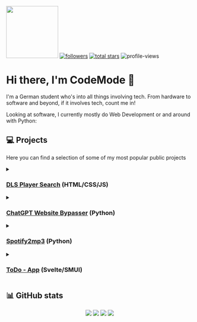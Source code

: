 
<p align="left">
      <a href="https://www.buymeacoffee.com/codemodeyt"><img src="https://img.buymeacoffee.com/button-api/?text=Buy me a coffee!&emoji=&slug=codemodeyt&button_colour=5F7FFF&font_colour=ffffff&font_family=Arial&outline_colour=000000&coffee_colour=FFDD00" width="140em"/></a>
      <a href="https://github.com/CodeModeYT?tab=followers">
         <img alt="followers" title="Follow me on GitHub" src="https://custom-icon-badges.demolab.com/github/followers/CodeModeYT?color=236ad3&labelColor=1155ba&style=for-the-badge&logo=person-add&label=Followers&logoColor=white"/></a>
      <a href="https://github.com/CodeModeYT?tab=repositories&sort=stargazers">
         <img alt="total stars" title="Total stars on GitHub" src="https://custom-icon-badges.demolab.com/github/stars/CodeModeYT?color=55960c&style=for-the-badge&labelColor=488207&logo=star"/></a>
         <img alt="profile-views" title="Profile Views" src="https://komarev.com/ghpvc/?username=CodeModeYT&style=flat-square"/>
</p>

# Hi there, I'm CodeMode 👋

I'm a German student who's into all things involving tech. From hardware to software and beyond, if it involves tech, count me in!

Looking at software, I currently mostly do Web Development or and around with Python:

## 💻 Projects
Here you can find a selection of some of my most popular public projects

<details>
   <summary>
      <h3><a href="https://github.com/CodeModeYT/DLS-Player-search">DLS Player Search</a> (HTML/CSS/JS)</h3>
   </summary>
   This straightforward website allows you to browse the unofficial player database of the popular mobile game <a href="https://www.ftgames.com/games#games-dls">Dream League Soccer</a>. Given my avid interest in the game, I often found myself wishing for a more convenient way to access this database, which, although it existed, lacked user-friendly navigation. This prompted me to take action and create a solution for smoother team planning and management.
</details>

<details>
   <summary>
      <h3><a href="https://github.com/CodeModeYT/DLS-Player-search">ChatGPT Website Bypasser</a> (Python)</h3>
   </summary>
   Back in the days, where ChatGPT pretty much always was at capacity, these simple scripts allowed you to still use ChatGPT, by just using the API endpoint rather than the website to connect with the AI.
   Originally being a small project only intended for personal use, this somehow developed to my most popular project so far.
</details>

<details>
   <summary>
      <h3><a href="https://github.com/CodeModeYT/spotify2mp3">Spotify2mp3</a> (Python)</h3>
   </summary>
   This tool allows you to easily convert entire Spotify playlists into mp3 files. (Still in active development)
</details>

<details>
   <summary>
      <h3><a href="https://github.com/CodeModeYT/ToDo">ToDo - App</a> (Svelte/SMUI)</h3>
   </summary>
   A simple to-do web app that I developed during my internship <a href="https://github.com/sprinteins">@sprinteins</a>.
</details>




## 📊 GitHub stats
<p align="center">
<img src="https://github-readme-stats.vercel.app/api/top-langs/?username=CodeModeYT&layout=compact&theme=github_dark&hide_border=true&langs_count=20">
<img src="https://github-readme-stats.vercel.app/api?username=CodeModeYT&\&&hide_border=true&show_icons=true&theme=github_dark&count_private=true\&rank_icon=percentile&include_all_commits=true\&hide=contribs&\&show=prs_merged_percentage&">
<img src="https://streak-stats.demolab.com?user=codemodeyt&theme=github-dark-blue&hide_border=true">
<img src="https://github-readme-stats.vercel.app/api/wakatime?username=codemodeyt&theme=github_dark&layout=compact&hide_border=true">
</p>





<!--<details>-->
<!--<h3>Details about me <!--(Click to view)--></h3></summary>

<!-- ### Good knowledge:
<img align="left" alt="HTML" width="30px" style="padding-right:10px;" src="https://cdn.jsdelivr.net/gh/devicons/devicon/icons/html5/html5-plain.svg" />
<img align="left" alt="CSS" width="30px" style="padding-right:10px;" src="https://cdn.jsdelivr.net/gh/devicons/devicon/icons/css3/css3-plain.svg" />
<img align="left" alt="Python" width="30px" style="padding-right:10px;" src="https://cdn.jsdelivr.net/gh/devicons/devicon/icons/python/python-plain.svg" />
<img align="left" alt="Arduino" width="30px" style="padding-right:10px;" src="https://cdn.jsdelivr.net/gh/devicons/devicon/icons/arduino/arduino-original-wordmark.svg" />
<img align="left" alt="Visual Studio Code" width="26px" src="https://cdn.jsdelivr.net/gh/devicons/devicon/icons/vscode/vscode-original.svg" style="padding-right:10px;" />
<img align="left" alt="Visual Studio" width="30px" style="padding-right:10px;" src="https://cdn.jsdelivr.net/gh/devicons/devicon/icons/visualstudio/visualstudio-plain.svg" />


<br />

### Basic knowledge:
<img align="left" alt="C#" width="30px" style="padding-right:10px;" src="https://cdn.jsdelivr.net/gh/devicons/devicon/icons/csharp/csharp-plain.svg" />
<img align="left" alt="C++" width="30px" style="padding-right:10px;" src="https://cdn.jsdelivr.net/gh/devicons/devicon/icons/cplusplus/cplusplus-plain.svg" />
<img align="left" alt="JavaScript" width="30px" style="padding-right:10px;" src="https://cdn.jsdelivr.net/gh/devicons/devicon/icons/javascript/javascript-original.svg" />
<img align="left" alt="Markdown" width="30px" style="padding-right:10px;" src="https://cdn.jsdelivr.net/gh/devicons/devicon/icons/markdown/markdown-original.svg" />
<img align="left" alt="Markdown" width="30px" style="padding-right:10px;" src="https://cdn.jsdelivr.net/gh/devicons/devicon/icons/unity/unity-original.svg" />
<br />

### Currently learning:
<img align="left" alt="PHP" width="30px" style="padding-right:10px;" src="https://cdn.jsdelivr.net/gh/devicons/devicon/icons/php/php-plain.svg" />
<img align="left" alt="Docker" width="30px" style="padding-right:10px;" src="https://cdn.jsdelivr.net/gh/devicons/devicon/icons/docker/docker-plain-wordmark.svg" /> -->

<!-- <br />
<br />
Profile views since 1st May 2023:
<img src="https://komarev.com/ghpvc/?username=codemodeyt&label=Profile%20views&color=0e75b6&style=flat" alt="valeriusec" /> -->
        
           

<!-- Inspired by ForrestKnight and other GitHub profiles -->
<!-- ToDo:  -->
<!-- Using the profile cards from anuraghazra -->
